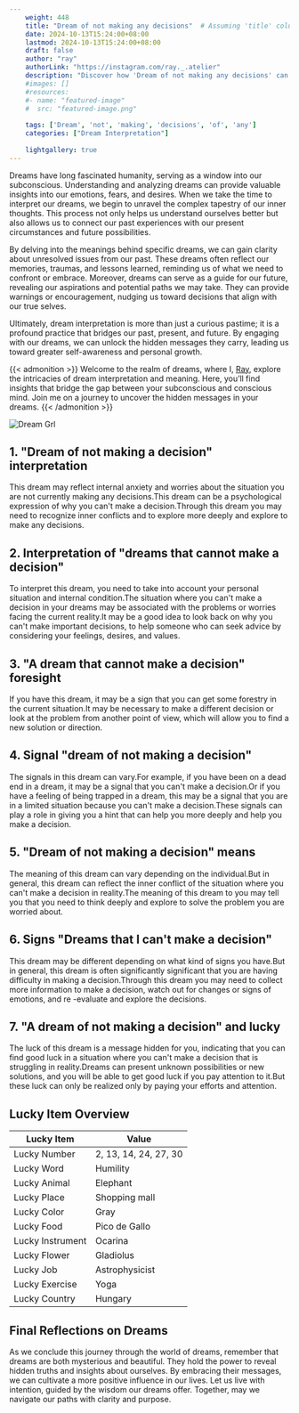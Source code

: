 ```yaml
---
    weight: 448
    title: "Dream of not making any decisions"  # Assuming 'title' column exists
    date: 2024-10-13T15:24:00+08:00
    lastmod: 2024-10-13T15:24:00+08:00
    draft: false
    author: "ray"
    authorLink: "https://instagram.com/ray._.atelier"
    description: "Discover how 'Dream of not making any decisions' can interpret your future and uncover its significant meanings in your life."
    #images: []
    #resources:
    #- name: "featured-image"
    #  src: "featured-image.png"
    
    tags: ['Dream', 'not', 'making', 'decisions', 'of', 'any']
    categories: ["Dream Interpretation"]
    
    lightgallery: true
---
```

    
Dreams have long fascinated humanity, serving as a window into our subconscious. Understanding and analyzing dreams can provide valuable insights into our emotions, fears, and desires. When we take the time to interpret our dreams, we begin to unravel the complex tapestry of our inner thoughts. This process not only helps us understand ourselves better but also allows us to connect our past experiences with our present circumstances and future possibilities.

By delving into the meanings behind specific dreams, we can gain clarity about unresolved issues from our past. These dreams often reflect our memories, traumas, and lessons learned, reminding us of what we need to confront or embrace. Moreover, dreams can serve as a guide for our future, revealing our aspirations and potential paths we may take. They can provide warnings or encouragement, nudging us toward decisions that align with our true selves.

Ultimately, dream interpretation is more than just a curious pastime; it is a profound practice that bridges our past, present, and future. By engaging with our dreams, we can unlock the hidden messages they carry, leading us toward greater self-awareness and personal growth.

{{< admonition >}}
Welcome to the realm of dreams, where I, [Ray](https://instagram.com/ray._.atelier), explore the intricacies of dream interpretation and meaning. Here, you’ll find insights that bridge the gap between your subconscious and conscious mind. Join me on a journey to uncover the hidden messages in your dreams.
{{< /admonition >}}

![Dream Grl](https://cdn.pixabay.com/photo/2017/11/02/03/35/gothic-2910057_1280.jpg "Dream Grl")

## 1. "Dream of not making a decision" interpretation
This dream may reflect internal anxiety and worries about the situation you are not currently making any decisions.This dream can be a psychological expression of why you can't make a decision.Through this dream you may need to recognize inner conflicts and to explore more deeply and explore to make any decisions.

## 2. Interpretation of "dreams that cannot make a decision"
To interpret this dream, you need to take into account your personal situation and internal condition.The situation where you can't make a decision in your dreams may be associated with the problems or worries facing the current reality.It may be a good idea to look back on why you can't make important decisions, to help someone who can seek advice by considering your feelings, desires, and values.

## 3. "A dream that cannot make a decision" foresight
If you have this dream, it may be a sign that you can get some forestry in the current situation.It may be necessary to make a different decision or look at the problem from another point of view, which will allow you to find a new solution or direction.

## 4. Signal "dream of not making a decision"
The signals in this dream can vary.For example, if you have been on a dead end in a dream, it may be a signal that you can't make a decision.Or if you have a feeling of being trapped in a dream, this may be a signal that you are in a limited situation because you can't make a decision.These signals can play a role in giving you a hint that can help you more deeply and help you make a decision.

## 5. "Dream of not making a decision" means
The meaning of this dream can vary depending on the individual.But in general, this dream can reflect the inner conflict of the situation where you can't make a decision in reality.The meaning of this dream to you may tell you that you need to think deeply and explore to solve the problem you are worried about.

## 6. Signs "Dreams that I can't make a decision"
This dream may be different depending on what kind of signs you have.But in general, this dream is often significantly significant that you are having difficulty in making a decision.Through this dream you may need to collect more information to make a decision, watch out for changes or signs of emotions, and re -evaluate and explore the decisions.

## 7. "A dream of not making a decision" and lucky
The luck of this dream is a message hidden for you, indicating that you can find good luck in a situation where you can't make a decision that is struggling in reality.Dreams can present unknown possibilities or new solutions, and you will be able to get good luck if you pay attention to it.But these luck can only be realized only by paying your efforts and attention.

## Lucky Item Overview
| Lucky Item          | Value              |
|---------------|--------------------|
| Lucky Number        | 2, 13, 14, 24, 27, 30  |
| Lucky Word          | Humility |
| Lucky Animal        | Elephant |
| Lucky Place         | Shopping mall     |
| Lucky Color         | Gray     |
| Lucky Food          | Pico de Gallo      |
| Lucky Instrument    | Ocarina |
| Lucky Flower        | Gladiolus    |
| Lucky Job           | Astrophysicist       |
| Lucky Exercise      | Yoga  |
| Lucky Country       | Hungary    |


##  Final Reflections on Dreams

As we conclude this journey through the world of dreams, remember that dreams are both mysterious and beautiful. They hold the power to reveal hidden truths and insights about ourselves. By embracing their messages, we can cultivate a more positive influence in our lives. Let us live with intention, guided by the wisdom our dreams offer. Together, may we navigate our paths with clarity and purpose.
